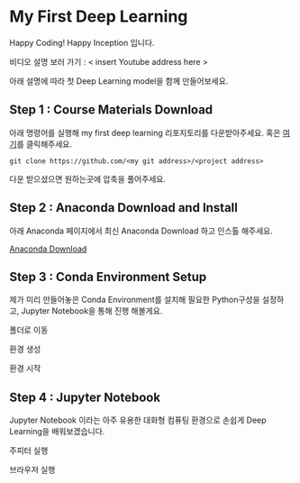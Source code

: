 # My First Deep Learning 

Happy Coding! Happy Inception 입니다.

비디오 설명 보러 가기 : < insert Youtube address here >

아래 설명에 따라 첫 Deep Learning model을 함께 만들어보세요. 


## Step 1 : Course Materials Download

아래 명령어를 실행해 my first deep learning 리포지토리를 다운받아주세요. 
혹은 [여기](https://github.com/happyinception/my_first_deep_learning/archive/master.zip )를 클릭해주세요. 
```
git clone https://github.com/<my git address>/<project address>
```
다운 받으셨으면 원하는곳에 압축을 풀어주세요. 


## Step 2 : Anaconda Download and Install

아래 Anaconda 페이지에서 최신 Anaconda Download 하고 인스톨 해주세요. 

[Anaconda Download](https://www.anaconda.com/distribution/)


## Step 3 : Conda Environment Setup

제가 미리 만들어놓은 Conda Environment를 설치해 
필요한 Python구성을 설정하고, Jupyter Notebook을 통해 진행 해볼게요.


폴더로 이동

환경 생성

환경 시작


## Step 4 : Jupyter Notebook

Jupyter Notebook 이라는 아주 유용한 대화형 컴퓨팅 환경으로 
손쉽게 Deep Learning을 배워보겠습니다. 

주피터 실행

브라우저 실행

